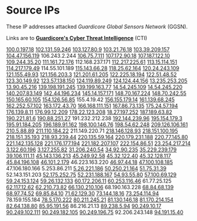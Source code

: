 # Source IPs

These IP addresses attacked _Guardicore Global Sensors Network_ (GGSN).

Links are to [**Guardicore's Cyber Threat Intelligence**](https://threatintelligence.guardicore.com) (CTI)

[100.0.197.18](https://threatintelligence.guardicore.com/ip/100.0.197.18)
[102.131.59.246](https://threatintelligence.guardicore.com/ip/102.131.59.246)
[103.127.80.9](https://threatintelligence.guardicore.com/ip/103.127.80.9)
[103.21.76.18](https://threatintelligence.guardicore.com/ip/103.21.76.18)
[103.39.209.157](https://threatintelligence.guardicore.com/ip/103.39.209.157)
[104.47.156.119](https://threatintelligence.guardicore.com/ip/104.47.156.119)
106.243.2.244
[106.75.7.111](https://threatintelligence.guardicore.com/ip/106.75.7.111)
[107.172.90.18](https://threatintelligence.guardicore.com/ip/107.172.90.18)
[107.187.122.10](https://threatintelligence.guardicore.com/ip/107.187.122.10)
[109.244.35.20](https://threatintelligence.guardicore.com/ip/109.244.35.20)
[111.161.72.176](https://threatintelligence.guardicore.com/ip/111.161.72.176)
112.168.237.171
[112.217.225.61](https://threatintelligence.guardicore.com/ip/112.217.225.61)
[113.15.114.151](https://threatintelligence.guardicore.com/ip/113.15.114.151)
[114.217.179.49](https://threatintelligence.guardicore.com/ip/114.217.179.49)
114.55.101.189
[115.143.66.28](https://threatintelligence.guardicore.com/ip/115.143.66.28)
[118.25.62.164](https://threatintelligence.guardicore.com/ip/118.25.62.164)
[120.24.243.109](https://threatintelligence.guardicore.com/ip/120.24.243.109)
[121.155.49.93](https://threatintelligence.guardicore.com/ip/121.155.49.93)
[121.156.203.3](https://threatintelligence.guardicore.com/ip/121.156.203.3)
[121.201.61.205](https://threatintelligence.guardicore.com/ip/121.201.61.205)
[122.225.18.194](https://threatintelligence.guardicore.com/ip/122.225.18.194)
[122.51.48.52](https://threatintelligence.guardicore.com/ip/122.51.48.52)
[123.30.149.92](https://threatintelligence.guardicore.com/ip/123.30.149.92)
[123.57.138.150](https://threatintelligence.guardicore.com/ip/123.57.138.150)
[124.119.89.249](https://threatintelligence.guardicore.com/ip/124.119.89.249)
[124.124.44.156](https://threatintelligence.guardicore.com/ip/124.124.44.156)
[13.235.253.205](https://threatintelligence.guardicore.com/ip/13.235.253.205)
[13.90.45.216](https://threatintelligence.guardicore.com/ip/13.90.45.216)
[139.198.191.245](https://threatintelligence.guardicore.com/ip/139.198.191.245)
[139.199.163.77](https://threatintelligence.guardicore.com/ip/139.199.163.77)
[14.54.245.109](https://threatintelligence.guardicore.com/ip/14.54.245.109)
[14.54.245.220](https://threatintelligence.guardicore.com/ip/14.54.245.220)
[140.207.83.149](https://threatintelligence.guardicore.com/ip/140.207.83.149)
[142.44.196.234](https://threatintelligence.guardicore.com/ip/142.44.196.234)
[145.14.157.171](https://threatintelligence.guardicore.com/ip/145.14.157.171)
[148.70.167.224](https://threatintelligence.guardicore.com/ip/148.70.167.224)
[148.70.242.55](https://threatintelligence.guardicore.com/ip/148.70.242.55)
[150.165.60.105](https://threatintelligence.guardicore.com/ip/150.165.60.105)
[154.126.56.85](https://threatintelligence.guardicore.com/ip/154.126.56.85)
155.4.19.42
[156.155.179.14](https://threatintelligence.guardicore.com/ip/156.155.179.14)
[161.139.68.245](https://threatintelligence.guardicore.com/ip/161.139.68.245)
[162.252.57.102](https://threatintelligence.guardicore.com/ip/162.252.57.102)
[163.172.43.70](https://threatintelligence.guardicore.com/ip/163.172.43.70)
[166.168.111.151](https://threatintelligence.guardicore.com/ip/166.168.111.151)
[167.86.73.135](https://threatintelligence.guardicore.com/ip/167.86.73.135)
[175.24.57.194](https://threatintelligence.guardicore.com/ip/175.24.57.194)
[176.139.8.11](https://threatintelligence.guardicore.com/ip/176.139.8.11)
[176.99.12.209](https://threatintelligence.guardicore.com/ip/176.99.12.209)
[178.22.123.208](https://threatintelligence.guardicore.com/ip/178.22.123.208)
[18.27.197.252](https://threatintelligence.guardicore.com/ip/18.27.197.252)
[187.189.63.82](https://threatintelligence.guardicore.com/ip/187.189.63.82)
[190.221.81.6](https://threatintelligence.guardicore.com/ip/190.221.81.6)
[190.88.251.27](https://threatintelligence.guardicore.com/ip/190.88.251.27)
191.232.212.238
[192.144.239.96](https://threatintelligence.guardicore.com/ip/192.144.239.96)
[195.154.179.3](https://threatintelligence.guardicore.com/ip/195.154.179.3)
[195.91.184.205](https://threatintelligence.guardicore.com/ip/195.91.184.205)
[196.189.91.162](https://threatintelligence.guardicore.com/ip/196.189.91.162)
[198.100.146.76](https://threatintelligence.guardicore.com/ip/198.100.146.76)
[198.54.62.248](https://threatintelligence.guardicore.com/ip/198.54.62.248)
[209.126.106.161](https://threatintelligence.guardicore.com/ip/209.126.106.161)
[210.5.88.89](https://threatintelligence.guardicore.com/ip/210.5.88.89)
[211.110.184.22](https://threatintelligence.guardicore.com/ip/211.110.184.22)
211.149.220.71
[218.146.128.93](https://threatintelligence.guardicore.com/ip/218.146.128.93)
[218.151.100.195](https://threatintelligence.guardicore.com/ip/218.151.100.195)
[218.151.35.193](https://threatintelligence.guardicore.com/ip/218.151.35.193)
[218.93.239.44](https://threatintelligence.guardicore.com/ip/218.93.239.44)
[220.135.59.164](https://threatintelligence.guardicore.com/ip/220.135.59.164)
[220.179.231.188](https://threatintelligence.guardicore.com/ip/220.179.231.188)
[220.77.145.80](https://threatintelligence.guardicore.com/ip/220.77.145.80)
[221.142.135.128](https://threatintelligence.guardicore.com/ip/221.142.135.128)
[221.176.177.194](https://threatintelligence.guardicore.com/ip/221.176.177.194)
[221.182.207.107](https://threatintelligence.guardicore.com/ip/221.182.207.107)
[222.154.86.51](https://threatintelligence.guardicore.com/ip/222.154.86.51)
[23.254.217.214](https://threatintelligence.guardicore.com/ip/23.254.217.214)
[3.122.60.196](https://threatintelligence.guardicore.com/ip/3.122.60.196)
[3.127.255.82](https://threatintelligence.guardicore.com/ip/3.127.255.82)
[31.206.240.54](https://threatintelligence.guardicore.com/ip/31.206.240.54)
[34.92.90.235](https://threatintelligence.guardicore.com/ip/34.92.90.235)
[35.229.239.179](https://threatintelligence.guardicore.com/ip/35.229.239.179)
[39.106.111.11](https://threatintelligence.guardicore.com/ip/39.106.111.11)
[45.143.136.213](https://threatintelligence.guardicore.com/ip/45.143.136.213)
[45.249.92.58](https://threatintelligence.guardicore.com/ip/45.249.92.58)
[45.32.122.40](https://threatintelligence.guardicore.com/ip/45.32.122.40)
[45.32.128.117](https://threatintelligence.guardicore.com/ip/45.32.128.117)
[45.84.196.108](https://threatintelligence.guardicore.com/ip/45.84.196.108)
[46.101.2.179](https://threatintelligence.guardicore.com/ip/46.101.2.179)
46.223.163.220
[46.97.44.18](https://threatintelligence.guardicore.com/ip/46.97.44.18)
[47.100.108.185](https://threatintelligence.guardicore.com/ip/47.100.108.185)
47.106.180.166
5.253.86.211
[5.26.221.186](https://threatintelligence.guardicore.com/ip/5.26.221.186)
[50.250.21.164](https://threatintelligence.guardicore.com/ip/50.250.21.164)
[51.75.31.39](https://threatintelligence.guardicore.com/ip/51.75.31.39)
52.143.151.203
[52.175.252.75](https://threatintelligence.guardicore.com/ip/52.175.252.75)
[52.231.188.167](https://threatintelligence.guardicore.com/ip/52.231.188.167)
[54.93.55.80](https://threatintelligence.guardicore.com/ip/54.93.55.80)
[57.100.69.129](https://threatintelligence.guardicore.com/ip/57.100.69.129)
[59.24.153.124](https://threatintelligence.guardicore.com/ip/59.24.153.124)
[59.26.132.133](https://threatintelligence.guardicore.com/ip/59.26.132.133)
[60.172.206.11](https://threatintelligence.guardicore.com/ip/60.172.206.11)
[60.253.116.46](https://threatintelligence.guardicore.com/ip/60.253.116.46)
61.77.25.125
[62.117.12.62](https://threatintelligence.guardicore.com/ip/62.117.12.62)
[62.210.73.82](https://threatintelligence.guardicore.com/ip/62.210.73.82)
[66.130.210.106](https://threatintelligence.guardicore.com/ip/66.130.210.106)
68.190.163.228
[68.84.68.139](https://threatintelligence.guardicore.com/ip/68.84.68.139)
[68.97.74.52](https://threatintelligence.guardicore.com/ip/68.97.74.52)
[69.85.84.10](https://threatintelligence.guardicore.com/ip/69.85.84.10)
[71.62.129.30](https://threatintelligence.guardicore.com/ip/71.62.129.30)
[73.144.18.16](https://threatintelligence.guardicore.com/ip/73.144.18.16)
[73.254.114.94](https://threatintelligence.guardicore.com/ip/73.254.114.94)
78.159.155.184
[78.5.170.222](https://threatintelligence.guardicore.com/ip/78.5.170.222)
[80.211.245.21](https://threatintelligence.guardicore.com/ip/80.211.245.21)
[81.130.146.18](https://threatintelligence.guardicore.com/ip/81.130.146.18)
[81.170.214.154](https://threatintelligence.guardicore.com/ip/81.170.214.154)
[82.64.138.80](https://threatintelligence.guardicore.com/ip/82.64.138.80)
[85.95.191.56](https://threatintelligence.guardicore.com/ip/85.95.191.56)
86.216.21.13
[89.238.5.94](https://threatintelligence.guardicore.com/ip/89.238.5.94)
[90.249.10.17](https://threatintelligence.guardicore.com/ip/90.249.10.17)
[90.249.102.111](https://threatintelligence.guardicore.com/ip/90.249.102.111)
[90.249.182.105](https://threatintelligence.guardicore.com/ip/90.249.182.105)
[90.249.196.75](https://threatintelligence.guardicore.com/ip/90.249.196.75)
92.206.243.148
[94.191.15.40](https://threatintelligence.guardicore.com/ip/94.191.15.40)
